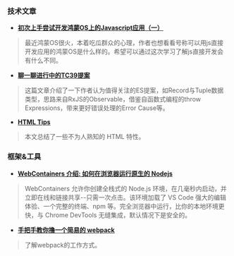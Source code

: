 
### 技术文章
+ **[初次上手尝试开发鸿蒙OS上的Javascript应用（一）](https://juejin.cn/post/6971681119787810847)**
> 最近鸿蒙OS很火，本着吃瓜群众的心理，作者也想看看号称可以用js直接开发应用的鸿蒙OS是什么样的。希望可以通过这次学习了解js直接开发会有什么不同。

+ **[聊一聊进行中的TC39提案](https://juejin.cn/post/6974330720994983950)**
> 这篇文章介绍了一下作者认为值得关注的ES提案，如Record与Tuple数据类型，思路来自RxJS的Observable，借鉴自函数式编程的throw Expressions，带来更好错误处理的Error Cause等。

+ **[HTML Tips](https://markodenic.com/html-tips/)**
> 本文总结了一些不为人熟知的 HTML 特性。

### 框架&工具
+ **[WebContainers 介绍: 如何在浏览器运行原生的 Nodejs](https://xie.infoq.cn/article/b7f4f6e5bb831e4f20cdca35a)**
> WebContainers 允许你创建全栈式的 Node.js 环境，在几毫秒内启动，并立即在线和链接共享--只需一次点击。该环境加载了 VS Code 强大的编辑体验、一个完整的终端、npm 等。完全浏览器中运行，比你的本地环境更快，与 Chrome DevTools 无缝集成，默认情况下是安全的。

+ **[手把手教你撸一个简易的 webpack](https://zhuanlan.zhihu.com/p/37864523)**
> 了解webpack的工作方式。
